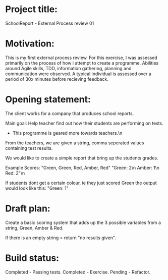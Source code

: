 # Project title: 
SchoolReport - External Process review 01

# Motivation: 
This is my first external process review. For this exercise, I was assessed primarily on the process of how i attempt to create a programme. Abilities around Agile skills, TDD, information gathering, planning and communication were observed. A typical individual is assessed over a period of 30x minutes before recieving feedback.
# Opening statement:
The client works for a company that produces school reports.

Main goal:
Help teacher find out how their students are performing on tests.
- This programme is geared more towards teachers.\n

From the teachers, we are given a string, comma seperated values containing test results.

We would like to create a simple report that bring up the students grades.

Example Scores:
"Green, Green, Red, Amber, Red"
"Green: 2\n
Amber: 1\n
Red: 2"\n

If students dont get a certain colour, ie they just scored Green the output would look like this:
"Green: 1"
# Draft plan:
Create a basic scoring system that adds up the 3 possible variables from a string, Green, Amber & Red.

If there is an empty string = return "no results given".
# Build status:
Completed - Passing tests.
Completed - Exercise.
Pending - Refactor.

